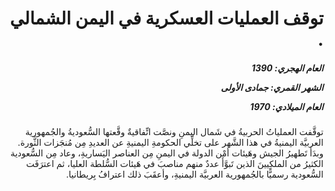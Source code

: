 <h1 dir="rtl">توقف العمليات العسكرية في اليمن الشمالي .</h1>

<h5 dir="rtl">العام الهجري:  1390

الشهر القمري: جمادى الأولى

العام الميلادي: 1970</h5>

<p dir="rtl">توقَّفت العملياتُ الحربيةُ في شَمال اليمنِ ونصَّت اتِّفاقيةٌ وقَّعتها السُّعوديةُ والجُمهورية العربيَّة اليمنيةُ في هذا الشَّهر على تخلِّي الحكومةِ اليمنيةِ عن العديدِ مِن مُنجَزات الثَّورة. وبدَأ تَطهيرُ الجيش وهَيئات أمْن الدولة في اليمنِ مِن العناصر اليَساريةِ، وعاد مِن السُّعودية الكثيرُ من الملكِيينَ الذين تَبوَّأَ عددٌ منهم مناصبَ في هَيئات السُّلطة العليا، ثم اعترَفَت السُّعودية رسميًّا بالجُمهورية العربيَّة اليمنيةِ، وأعقَبَ ذلك اعترافُ بِريطانيا.</p></br>
